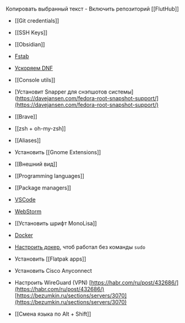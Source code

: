 Копировать выбранный текст -  Включить репозиторий [[FlutHub]]
    
-  [[Git credentials]]
    
-  [[SSH Keys]]
    
-  [[Obsidian]]
    
-  [Fstab](https://plafon.gitbook.io/fedora-zero/fedora-zero/v-samom-nachale-.../fstab)
    
-  [Ускоряем DNF](https://plafon.gitbook.io/fedora-zero/fedora-zero/v-samom-nachale-.../uskoryaem-dnf) 
    
-  [[Console utils]]
    
-  [Установит Snapper для снэпшотов системы](https://davejansen.com/fedora-root-snapshot-support/](https://davejansen.com/fedora-root-snapshot-support/)
    
-  [[Brave]]
    
-  [[zsh + oh-my-zsh]]
    
-  [[Aliases]]
    
-  Установить [[Gnome Extensions]]
     
- [[Внешний вид]]
    
- [[Programming languages]]
    
- [[Package managers]]
    
-  [VSCode](https://code.visualstudio.com/docs/setup/linux#_rhel-fedora-and-centos-based-distributions)
      
- [WebStorm](https://www.jetbrains.com/help/webstorm/installation-guide.html#toolbox)
     
- [[Установить шрифт MonoLisa]]
     
- [Docker]([https://docs.docker.com/engine/install/fedora/)
    
-  [Настроить докер](https://docs.docker.com/engine/install/linux-postinstall/), чтоб работал без команды `sudo` 
    
-  Установить [[Flatpak apps]]
    
-  Установить Cisco Anyconnect
    
-  Настроить WireGuard (VPN)
    [https://habr.com/ru/post/432686/](https://habr.com/ru/post/432686/)
    [https://bezumkin.ru/sections/servers/3070](https://bezumkin.ru/sections/servers/3070)
    
-   [[Смена языка по Alt + Shift]]